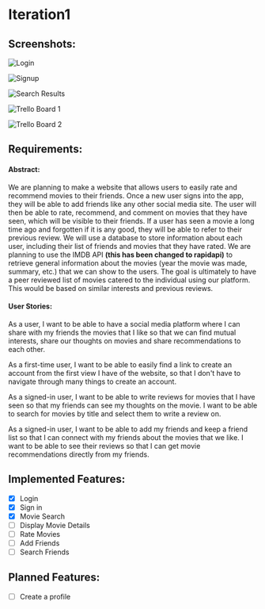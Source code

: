 # Iteration1

## Screenshots:
![Login](https://csil-git1.cs.surrey.sfu.ca/sjanke/301396991_group_project/-/blob/master/iteration1/images/login.jpg?raw=true)

![Signup](https://csil-git1.cs.surrey.sfu.ca/sjanke/301396991_group_project/-/blob/master/iteration1/images/signup.jpg?raw=true)

![Search Results](https://csil-git1.cs.surrey.sfu.ca/sjanke/301396991_group_project/-/blob/master/iteration1/images/searchResult.jpg?raw=true)

![Trello Board 1](https://csil-git1.cs.surrey.sfu.ca/sjanke/301396991_group_project/-/blob/master/iteration1/images/Trello1.jpg?raw=true)

![Trello Board 2](https://csil-git1.cs.surrey.sfu.ca/sjanke/301396991_group_project/-/blob/master/iteration1/images/Trello2.jpg?raw=true)

## Requirements:

#### Abstract:
We are planning to make a website that allows users to easily rate and recommend movies to their friends. Once a new user signs into the app, they will be able to add friends like any other social media site. The user will then be able to rate, recommend, and comment on movies that they have seen, which will be visible to their friends. If a user has seen a movie a long time ago and forgotten if it is any good, they will be able to refer to their previous review. We will use a database to store information about each user, including their list of friends and movies that they have rated. We are planning to use the IMDB API **(this has been changed to rapidapi)** to retrieve general information about the movies (year the movie was made, summary, etc.) that we can show to the users. The goal is ultimately to have a peer reviewed list of movies catered to the individual using our platform. This would be based on similar interests and previous reviews.

#### User Stories:
As a user, I want to be able to have a social media platform where I can share with my friends the movies that I like so that we can find mutual interests, share our thoughts on movies and share recommendations to each other.

As a first-time user, I want to be able to easily find a link to create an account from the first view I have of the website, so that I don't have to navigate through many things to create an account.

As a signed-in user, I want to be able to write reviews for movies that I have seen so that my friends can see my thoughts on the movie. I want to be able to search for movies by title and select them to write a review on.

As a signed-in user, I want to be able to add my friends and keep a friend list so that I can connect with my friends about the movies that we like. I want to be able to see their reviews so that I can get movie recommendations directly from my friends.

## Implemented Features:
- [x] Login
- [x] Sign in
- [x] Movie Search
- [ ] Display Movie Details
- [ ] Rate Movies
- [ ] Add Friends
- [ ] Search Friends

## Planned Features:
- [ ] Create a profile
